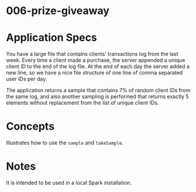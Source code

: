 006-prize-giveaway
==================

# Application Specs
You have a large file that contains clients' transactions log from the last week. Every time a client made a purchase, the server appended a unique client ID to the end of the log file.
At the end of each day the server added a new line, so we have a nice file structure of one line of comma separated user IDs per day.

The application returns a sample that contains 7% of random client IDs from the same log, and also another sampling is performed that returns exactly 5 elements without replacement from the list of unique client IDs.


# Concepts
Illustrates how to use the `sample` and `takeSample`.

# Notes
It is intended to be used in a local Spark installation.
